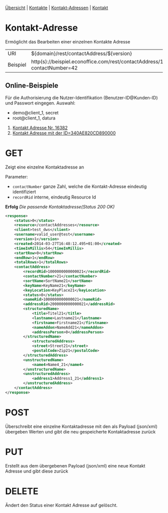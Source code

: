 [Übersicht](https://github.com/daturainformatik/econOfficeREST-API)&nbsp;|&nbsp;[Kontakte](https://github.com/daturainformatik/econOfficeREST-API/tree/master/contacts)&nbsp;|&nbsp;[Kontakt-Adressen](https://github.com/daturainformatik/econOfficeREST-API/tree/master/contacts/contactAddresses)&nbsp;|&nbsp;[Kontakt](https://github.com/daturainformatik/econOfficeREST-API/tree/master/contacts/contact)

# Kontakt-Adresse
Ermöglicht das Bearbeiten einer einzelnen Kontakte Adresse

<table>
<tr><td>URI</td><td>${domain}/rest/contactAddress/${version}</td></tr>
<tr><td>Beispiel</td><td>http(s)://beispiel.econoffice.com/rest/contactAddress/1?contactNumber=42</td></tr>
</table>

## Online-Beispiele

Für die Authorisierung die Nutzer-Identifikation (Benutzer-ID@Kunden-ID) und Passwort eingegen. Auswahl:

- demo@client_1, secret
- root@client_1, datura

1. [Kontakt Adresse Nr. 16382](http://dws.econoffice.ch/rest/contactAddress/1?contactNumber=16382)
2. [Kontakt Adresse mit der ID=340AE820CD890000](http://dws.econoffice.ch/rest/contactAddress/1?recordRid=340AE820CD890000)

# GET
Zeigt eine einzelne Kontaktadresse an

Parameter:

* `contactNumber` ganze Zahl, welche die Kontakt-Adresse eindeutig identifiziert
* `recordRid` interne, eindeutig Resource Id
	
**Erfolg** *Die passende Kontaktadresse(Status 200 OK)*

```xml
<response>
	<status>0</status>
	<resource>/contactAddresses</resource>
	<client>test_dws</client>
	<username>valid_user@test</username>
	<version>1</version>
	<created>2014-03-27T16:48:12.495+01:00</created>
	<timeInMillis>54</timeInMillis>
	<startRow>0</startRow>
	<endRow>1</endRow>
	<totalRows>1</totalRows>
	<contactAddress>
		<recordRid>1000000000000021</recordRid>
		<contactNumber>21</contactNumber>
		<sortName>SortName21</sortName>
		<keyName>KeyName21</keyName>
		<keyLocation>KeyPlace21</keyLocation>
		<status>0</status>
		<nameRid>1000000000000021</nameRid>
		<addressRid>2000000000000021</addressRid>
		<structuredName>
			<title>Titel21</title>
			<lastname>Lastname21</lastname>
			<firstname>Firstname21</firstname>
			<nameAddon>NameAdd21</nameAddon>
			<addressPerson>0</addressPerson>
		</structuredName>
			<structuredAddress>
			<street>Street21</street>
			<postalCode>Zip21</postalCode>
		</structuredAddress>
		<unstructuredName>
			<name4>Name4_21</name4>
		</unstructuredName>
		<unstructuredAddress>
			<address1>Address1_21</address1>
		</unstructuredAddress>
	</contactAddress>
</response>
```

# POST
Überschreibt eine einzelne Kontaktadresse mit den als Payload (json/xml) übergeben Werten und gibt die neu gespeicherte Kontaktadresse zurück

# PUT
Erstellt aus dem übergebenen Payload (json/xml) eine neue Kontakt Adresse und gibt diese zurück

# DELETE
Ändert den Status einer Kontakt Adresse auf gelöscht. 
